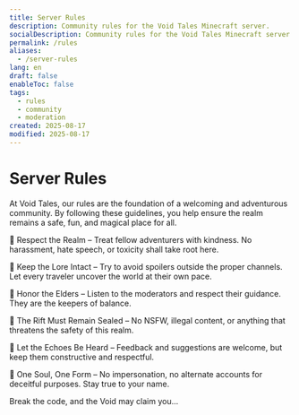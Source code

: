 ```yaml
---
title: Server Rules
description: Community rules for the Void Tales Minecraft server.
socialDescription: Community rules for the Void Tales Minecraft server.
permalink: /rules
aliases:
  - /server-rules
lang: en
draft: false
enableToc: false
tags:
  - rules
  - community
  - moderation
created: 2025-08-17
modified: 2025-08-17
---
```

# Server Rules

At Void Tales, our rules are the foundation of a welcoming and adventurous community. By following these guidelines, you help ensure the realm remains a safe, fun, and magical place for all.

🔹 Respect the Realm – Treat fellow adventurers with kindness. No harassment, hate speech, or toxicity shall take root here.

🔹 Keep the Lore Intact –  Try to avoid spoilers outside the proper channels. Let every traveler uncover the world at their own pace.

🔹 Honor the Elders – Listen to the moderators and respect their guidance. They are the keepers of balance.

🔹 The Rift Must Remain Sealed – No NSFW, illegal content, or anything that threatens the safety of this realm.

🔹 Let the Echoes Be Heard – Feedback and suggestions are welcome, but keep them constructive and respectful.

🔹 One Soul, One Form – No impersonation, no alternate accounts for deceitful purposes. Stay true to your name.

Break the code, and the Void may claim you...